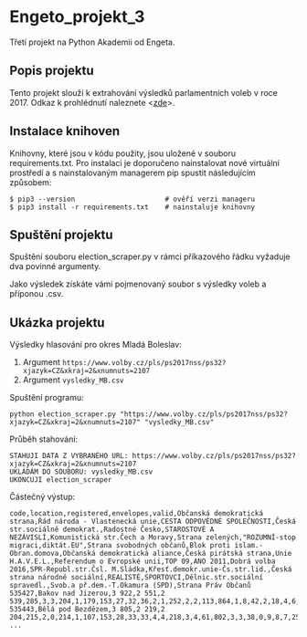 # Engeto_projekt_3
Třetí projekt na Python Akademii od Engeta.

## Popis projektu
Tento projekt slouží k extrahování výsledků parlamentních voleb v roce 2017. Odkaz k prohlédnutí naleznete <[zde](https://www.volby.cz/pls/ps2017nss/ps3?xjazyk=CZ)>.

## Instalace knihoven
Knihovny, které jsou v kódu použity, jsou uložené v souboru requirements.txt. Pro instalaci je doporučeno nainstalovat
nové virtuální prostředí a s nainstalovaným managerem pip spustit následujícím způsobem:
```
$ pip3 --version                      # ověří verzi manageru
$ pip3 install -r requirements.txt    # nainstaluje knihovny
```

## Spuštění projektu
Spuštění souboru election_scraper.py v rámci příkazového řádku vyžaduje dva povinné argumenty.

Jako výsledek získáte vámi pojmenovaný soubor s výsledky voleb a příponou .csv.

## Ukázka projektu
Výsledky hlasování pro okres Mladá Boleslav:
1. Argument ```https://www.volby.cz/pls/ps2017nss/ps32?xjazyk=CZ&xkraj=2&xnumnuts=2107```
2. Argument ```vysledky_MB.csv```

Spuštění programu:
```
python election_scraper.py "https://www.volby.cz/pls/ps2017nss/ps32?xjazyk=CZ&xkraj=2&xnumnuts=2107" "vysledky_MB.csv"
```
Průběh stahování:
```
STAHUJI DATA Z VYBRANÉHO URL: https://www.volby.cz/pls/ps2017nss/ps32?xjazyk=CZ&xkraj=2&xnumnuts=2107
UKLÁDÁM DO SOUBORU: vysledky_MB.csv
UKONCUJI election_scraper
```
Částečný výstup:
```
code,location,registered,envelopes,valid,Občanská demokratická strana,Řád národa - Vlastenecká unie,CESTA ODPOVĚDNÉ SPOLEČNOSTI,Česká str.sociálně demokrat.,Radostné Česko,STAROSTOVÉ A NEZÁVISLÍ,Komunistická str.Čech a Moravy,Strana zelených,"ROZUMNÍ-stop migraci,diktát.EU",Strana svobodných občanů,Blok proti islam.-Obran.domova,Občanská demokratická aliance,Česká pirátská strana,Unie H.A.V.E.L.,Referendum o Evropské unii,TOP 09,ANO 2011,Dobrá volba 2016,SPR-Republ.str.Čsl. M.Sládka,Křesť.demokr.unie-Čs.str.lid.,Česká strana národně sociální,REALISTÉ,SPORTOVCI,Dělnic.str.sociální spravedl.,Svob.a př.dem.-T.Okamura (SPD),Strana Práv Občanů
535427,Bakov nad Jizerou,3 922,2 551,2 539,285,3,3,204,1,179,153,27,32,36,2,1,252,2,2,113,864,1,8,42,2,18,4,6,295,4
535443,Bělá pod Bezdězem,3 805,2 219,2 204,215,2,0,214,1,107,153,28,33,33,4,4,218,3,4,61,802,3,3,38,0,9,8,7,253,1
...
```
